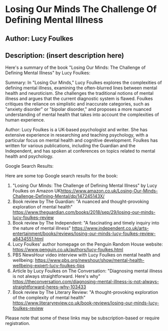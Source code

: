 # Losing Our Minds The Challenge Of Defining Mental Illness
## Author: Lucy Foulkes
## Description: (insert description here)
Here's a summary of the book "Losing Our Minds: The Challenge of Defining Mental Illness" by Lucy Foulkes:

Summary:
In "Losing Our Minds," Lucy Foulkes explores the complexities of defining mental illness, examining the often-blurred lines between mental health and neuroticism. She challenges the traditional notions of mental illness and argues that the current diagnostic system is flawed. Foulkes critiques the reliance on simplistic and inaccurate categories, such as "anxiety disorder" or "bipolar disorder," and proposes a more nuanced understanding of mental health that takes into account the complexities of human experience.

Author:
Lucy Foulkes is a UK-based psychologist and writer. She has extensive experience in researching and teaching psychology, with a particular focus on mental health and cognitive development. Foulkes has written for various publications, including the Guardian and the Independent, and has spoken at conferences on topics related to mental health and psychology.

Google Search Results:

Here are some top Google search results for the book:

1. "Losing Our Minds: The Challenge of Defining Mental Illness" by Lucy Foulkes on Amazon UK<https://www.amazon.co.uk/Losing-Our-Minds-Challenge-Defining-Mental/dp/147245143X/>
2. Book review by The Guardian: "A nuanced and thought-provoking exploration of mental health" <https://www.theguardian.com/books/2018/sep/29/losing-our-minds-lucy-foulkes-review>
3. Book review by The Independent: "A fascinating and timely inquiry into the nature of mental illness" <https://www.independent.co.uk/arts-entertainment/books/reviews/losing-our-minds-lucy-foulkes-review-a8434551.html>
4. Lucy Foulkes' author homepage on the Penguin Random House website: <https://www.penguin.co.uk/authors/lucy-foulkes.html>
5. PBS NewsHour video interview with Lucy Foulkes on mental health and wellbeing: <https://www.pbs.org/newshour/show/mental-health-wellbeing-expert-lucy-foulkes-tips>
6. Article by Lucy Foulkes on The Conversation: "Diagnosing mental illness is not always straightforward. Here's why" <https://theconversation.com/diagnosing-mental-illness-is-not-always-straightforward-heres-why-103433>
7. Book review by The Literary Review: "A thought-provoking exploration of the complexity of mental health" <https://www.literaryreview.co.uk/book-reviews/losing-our-minds-lucy-foulkes-review>

Please note that some of these links may be subscription-based or require registration.